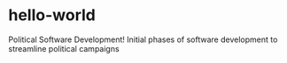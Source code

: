 # hello-world
Political Software Development!
Initial phases of software development to streamline political campaigns